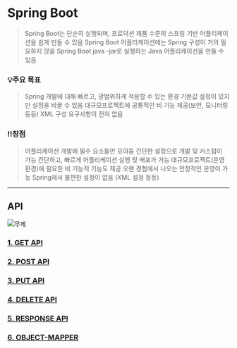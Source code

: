 # Spring Boot
> Spring Boot는 단순히 실행되며, 프로덕션 제품 수준의 스프링 기반 어플리케이션을 쉽게 만들 수 있음
> Spring Boot 어플리케이션에는 Spring 구성이 거의 필요하지 않음
> Spring Boot java -jar로 실행하는 Java 어플리케이션을 만들 수 있음

### 💡주요 목표
> Spring 개발에 대해 빠르고, 광범위하게 적용할 수 있는 환경
> 기본값 설정이 있지만 설정을 바꿀 수 있음
> 대규모프로젝트에 공통적인 비 기능 제공(보안, 모니터링 등등)
> XML 구성 요구사항이 전혀 없음

### ‼️장점
> 어플리케이션 개발에 필수 요소들만 모아둠
> 간단한 설정으로 개발 및 커스텀이 가능
> 간단하고, 빠르게 어플리케이션 실행 및 배포가 가능
> 대규모프로젝트(운영환경)에 필요한 비 기능적 기능도 제공
> 오랜 경험에서 나오는 안정적인 운영이 가능
> Spring에서 불편한 설정이 없음 (XML 설정 등등)

***

## API
![무제](https://user-images.githubusercontent.com/50236501/124251750-399f8b80-db61-11eb-9125-40f3b8c58a60.jpg)

### [1. GET API][getlink]

[getlink]:https://github.com/kimhyeyun/JAVASPRING-WEB/tree/main/JavaSpring/스프링입문/SpringBoot/hello
### [2. POST API][postlink]

[postlink]:https://github.com/kimhyeyun/JAVASPRING-WEB/tree/main/JavaSpring/스프링입문/SpringBoot/post
### [3. PUT API][putlink]

[putlink]:https://github.com/kimhyeyun/JAVASPRING-WEB/tree/main/JavaSpring/스프링입문/SpringBoot/put
### [4. DELETE API][dellink]

[dellink]:https://github.com/kimhyeyun/JAVASPRING-WEB/tree/main/JavaSpring/스프링입문/SpringBoot/delete
### [5. RESPONSE API][rlink]

[rlink]:https://github.com/kimhyeyun/JAVASPRING-WEB/tree/main/JavaSpring/스프링입문/SpringBoot/response
### [6. OBJECT-MAPPER][olink]

[olink]:https://github.com/kimhyeyun/JAVASPRING-WEB/tree/main/JavaSpring/스프링입문/SpringBoot/object-mapper

